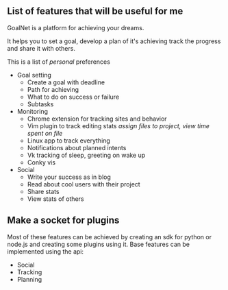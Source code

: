 ## List of features that will be useful for me

GoalNet is a platform for achieving your dreams.

It helps you to set a goal, develop a plan of it's achieving track the progress and share it with others.

This is a list of *personal* preferences

- Goal setting
  - Create a goal with deadline
  - Path for achieving
  - What to do on success or failure
  - Subtasks
- Monitoring
  - Chrome extension for tracking sites and behavior
  - Vim plugin to track editing stats *assign files to project, view time spent on file*
  - Linux app to track everything
  - Notifications about planned intents
  - Vk tracking of sleep, greeting on wake up
  - Conky vis
- Social
  - Write your success as in blog
  - Read about cool users with their project
  - Share stats
  - View stats of others



## Make a socket for plugins

Most of these features can be achieved by creating an sdk for python or node.js and creating some plugins using it. Base features can be implemented using the api:

- Social
- Tracking
- Planning